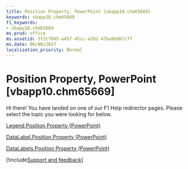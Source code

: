 ```yaml
---
title: Position Property, PowerPoint [vbapp10.chm65669]
keywords: vbapp10.chm65669
f1_keywords:
- vbapp10.chm65669
ms.prod: office
ms.assetid: 5f2c7045-a45f-45cc-a202-47ba9dd6fc7f
ms.date: 06/08/2017
localization_priority: Normal
---
```



# Position Property, PowerPoint [vbapp10.chm65669]

Hi there! You have landed on one of our F1 Help redirector pages. Please select the topic you were looking for below.

[Legend.Position Property (PowerPoint)](http://msdn.microsoft.com/library/82d71eda-aa17-b463-9934-6f79fe370f67%28Office.15%29.aspx)

[DataLabel.Position Property (PowerPoint)](http://msdn.microsoft.com/library/40ca758b-e19a-9af7-0ed9-aaf07bfb8a4c%28Office.15%29.aspx)

[DataLabels.Position Property (PowerPoint)](http://msdn.microsoft.com/library/3edff433-2d69-84b4-671b-060824c88531%28Office.15%29.aspx)

[!include[Support and feedback](~/includes/feedback-boilerplate.md)]